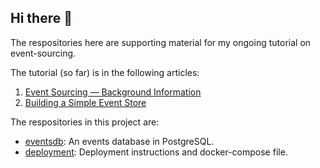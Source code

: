 ## Hi there 👋

The respositories here are supporting material for my ongoing tutorial on event-sourcing.

The tutorial (so far) is in the following articles:

1. [Event Sourcing — Background Information](https://medium.com/@aghuloum/event-sourcing-background-information-ca113c632936)
2. [Building a Simple Event Store](https://medium.com/@aghuloum/building-a-simple-event-store-98d7a804427)

The respositories in this project are:

* [eventsdb](https://github.com/event-sourcing-tutorial/eventsdb): An events database in PostgreSQL.
* [deployment](https://github.com/event-sourcing-tutorial/deployment): Deployment instructions and docker-compose file.




<!--

**Here are some ideas to get you started:**

🙋‍♀️ A short introduction - what is your organization all about?
🌈 Contribution guidelines - how can the community get involved?
👩‍💻 Useful resources - where can the community find your docs? Is there anything else the community should know?
🍿 Fun facts - what does your team eat for breakfast?
🧙 Remember, you can do mighty things with the power of [Markdown](https://docs.github.com/github/writing-on-github/getting-started-with-writing-and-formatting-on-github/basic-writing-and-formatting-syntax)
-->
